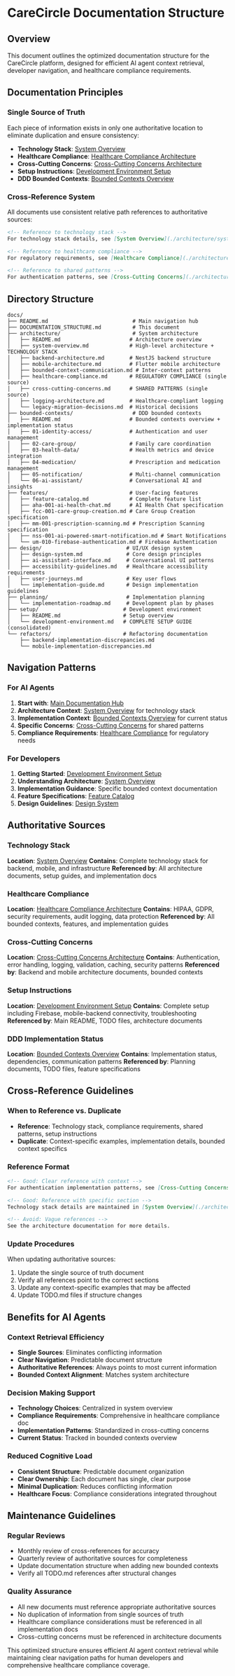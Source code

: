# CareCircle Documentation Structure

## Overview

This document outlines the optimized documentation structure for the CareCircle platform, designed for efficient AI agent context retrieval, developer navigation, and healthcare compliance requirements.

## Documentation Principles

### Single Source of Truth
Each piece of information exists in only one authoritative location to eliminate duplication and ensure consistency:

- **Technology Stack**: [System Overview](./architecture/system-overview.md#technology-stack)
- **Healthcare Compliance**: [Healthcare Compliance Architecture](./architecture/healthcare-compliance.md)
- **Cross-Cutting Concerns**: [Cross-Cutting Concerns Architecture](./architecture/cross-cutting-concerns.md)
- **Setup Instructions**: [Development Environment Setup](./setup/development-environment.md)
- **DDD Bounded Contexts**: [Bounded Contexts Overview](./bounded-contexts/README.md)

### Cross-Reference System
All documents use consistent relative path references to authoritative sources:

```markdown
<!-- Reference to technology stack -->
For technology stack details, see [System Overview](./architecture/system-overview.md#technology-stack)

<!-- Reference to healthcare compliance -->
For regulatory requirements, see [Healthcare Compliance](./architecture/healthcare-compliance.md)

<!-- Reference to shared patterns -->
For authentication patterns, see [Cross-Cutting Concerns](./architecture/cross-cutting-concerns.md#authentication-and-authorization)
```

## Directory Structure

```
docs/
├── README.md                           # Main navigation hub
├── DOCUMENTATION_STRUCTURE.md          # This document
├── architecture/                       # System architecture
│   ├── README.md                      # Architecture overview
│   ├── system-overview.md             # High-level architecture + TECHNOLOGY STACK
│   ├── backend-architecture.md        # NestJS backend structure
│   ├── mobile-architecture.md         # Flutter mobile architecture
│   ├── bounded-context-communication.md # Inter-context patterns
│   ├── healthcare-compliance.md       # REGULATORY COMPLIANCE (single source)
│   ├── cross-cutting-concerns.md      # SHARED PATTERNS (single source)
│   ├── logging-architecture.md        # Healthcare-compliant logging
│   └── legacy-migration-decisions.md  # Historical decisions
├── bounded-contexts/                   # DDD bounded contexts
│   ├── README.md                      # Bounded contexts overview + implementation status
│   ├── 01-identity-access/            # Authentication and user management
│   ├── 02-care-group/                 # Family care coordination
│   ├── 03-health-data/                # Health metrics and device integration
│   ├── 04-medication/                 # Prescription and medication management
│   ├── 05-notification/               # Multi-channel communication
│   └── 06-ai-assistant/               # Conversational AI and insights
├── features/                          # User-facing features
│   ├── feature-catalog.md             # Complete feature list
│   ├── aha-001-ai-health-chat.md      # AI Health Chat specification
│   ├── fcc-001-care-group-creation.md # Care Group Creation specification
│   ├── mm-001-prescription-scanning.md # Prescription Scanning specification
│   ├── nss-001-ai-powered-smart-notification.md # Smart Notifications
│   └── um-010-firebase-authentication.md # Firebase Authentication
├── design/                           # UI/UX design system
│   ├── design-system.md              # Core design principles
│   ├── ai-assistant-interface.md     # Conversational UI patterns
│   ├── accessibility-guidelines.md   # Healthcare accessibility requirements
│   ├── user-journeys.md              # Key user flows
│   └── implementation-guide.md       # Design implementation guidelines
├── planning/                         # Implementation planning
│   └── implementation-roadmap.md     # Development plan by phases
├── setup/                           # Development environment
│   ├── README.md                    # Setup overview
│   └── development-environment.md   # COMPLETE SETUP GUIDE (consolidated)
└── refactors/                       # Refactoring documentation
    ├── backend-implementation-discrepancies.md
    └── mobile-implementation-discrepancies.md
```

## Navigation Patterns

### For AI Agents
1. **Start with**: [Main Documentation Hub](./README.md)
2. **Architecture Context**: [System Overview](./architecture/system-overview.md) for technology stack
3. **Implementation Context**: [Bounded Contexts Overview](./bounded-contexts/README.md) for current status
4. **Specific Concerns**: [Cross-Cutting Concerns](./architecture/cross-cutting-concerns.md) for shared patterns
5. **Compliance Requirements**: [Healthcare Compliance](./architecture/healthcare-compliance.md) for regulatory needs

### For Developers
1. **Getting Started**: [Development Environment Setup](./setup/development-environment.md)
2. **Understanding Architecture**: [System Overview](./architecture/system-overview.md)
3. **Implementation Guidance**: Specific bounded context documentation
4. **Feature Specifications**: [Feature Catalog](./features/feature-catalog.md)
5. **Design Guidelines**: [Design System](./design/design-system.md)

## Authoritative Sources

### Technology Stack
**Location**: [System Overview](./architecture/system-overview.md#technology-stack)
**Contains**: Complete technology stack for backend, mobile, and infrastructure
**Referenced by**: All architecture documents, setup guides, and implementation docs

### Healthcare Compliance
**Location**: [Healthcare Compliance Architecture](./architecture/healthcare-compliance.md)
**Contains**: HIPAA, GDPR, security requirements, audit logging, data protection
**Referenced by**: All bounded contexts, features, and implementation guides

### Cross-Cutting Concerns
**Location**: [Cross-Cutting Concerns Architecture](./architecture/cross-cutting-concerns.md)
**Contains**: Authentication, error handling, logging, validation, caching, security patterns
**Referenced by**: Backend and mobile architecture documents, bounded contexts

### Setup Instructions
**Location**: [Development Environment Setup](./setup/development-environment.md)
**Contains**: Complete setup including Firebase, mobile-backend connectivity, troubleshooting
**Referenced by**: Main README, TODO files, architecture documents

### DDD Implementation Status
**Location**: [Bounded Contexts Overview](./bounded-contexts/README.md)
**Contains**: Implementation status, dependencies, communication patterns
**Referenced by**: Planning documents, TODO files, feature specifications

## Cross-Reference Guidelines

### When to Reference vs. Duplicate
- **Reference**: Technology stack, compliance requirements, shared patterns, setup instructions
- **Duplicate**: Context-specific examples, implementation details, bounded context specifics

### Reference Format
```markdown
<!-- Good: Clear reference with context -->
For authentication implementation patterns, see [Cross-Cutting Concerns](./architecture/cross-cutting-concerns.md#authentication-and-authorization).

<!-- Good: Reference with specific section -->
Technology stack details are maintained in [System Overview](./architecture/system-overview.md#technology-stack).

<!-- Avoid: Vague references -->
See the architecture documentation for more details.
```

### Update Procedures
When updating authoritative sources:
1. Update the single source of truth document
2. Verify all references point to the correct sections
3. Update any context-specific examples that may be affected
4. Update TODO.md files if structure changes

## Benefits for AI Agents

### Context Retrieval Efficiency
- **Single Sources**: Eliminates conflicting information
- **Clear Navigation**: Predictable document structure
- **Authoritative References**: Always points to most current information
- **Bounded Context Alignment**: Matches system architecture

### Decision Making Support
- **Technology Choices**: Centralized in system overview
- **Compliance Requirements**: Comprehensive in healthcare compliance doc
- **Implementation Patterns**: Standardized in cross-cutting concerns
- **Current Status**: Tracked in bounded contexts overview

### Reduced Cognitive Load
- **Consistent Structure**: Predictable document organization
- **Clear Ownership**: Each document has single, clear purpose
- **Minimal Duplication**: Reduces conflicting information
- **Healthcare Focus**: Compliance considerations integrated throughout

## Maintenance Guidelines

### Regular Reviews
- Monthly review of cross-references for accuracy
- Quarterly review of authoritative sources for completeness
- Update documentation structure when adding new bounded contexts
- Verify all TODO.md references after structural changes

### Quality Assurance
- All new documents must reference appropriate authoritative sources
- No duplication of information from single sources of truth
- Healthcare compliance considerations must be referenced in all implementation docs
- Cross-cutting concerns must be referenced in architecture documents

This optimized structure ensures efficient AI agent context retrieval while maintaining clear navigation paths for human developers and comprehensive healthcare compliance coverage.

